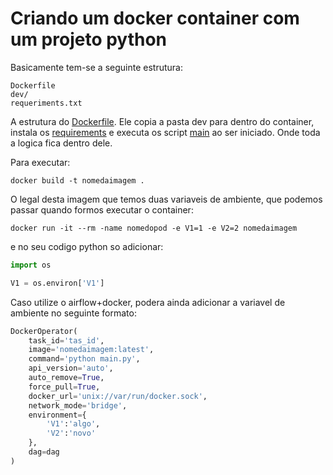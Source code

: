 # Criando um docker container com um projeto python

Basicamente tem-se a seguinte estrutura:

````
Dockerfile
dev/
requeriments.txt
````

A estrutura do [Dockerfile](Dockerfile). Ele copia a pasta dev para dentro do container, instala os  [requirements](requirements.txt) e executa os script [main](/docker/dev/main.py) ao ser iniciado. Onde toda a logica fica dentro dele.

Para executar:

````
docker build -t nomedaimagem .
````

O legal desta imagem que temos duas variaveis de ambiente, que podemos passar quando formos
executar o container:

````
docker run -it --rm -name nomedopod -e V1=1 -e V2=2 nomedaimagem
````

e no seu codigo python so adicionar:

````python
import os

V1 = os.environ['V1']
````

Caso utilize o airflow+docker, podera ainda adicionar a variavel de ambiente no seguinte formato:

````python
DockerOperator(
    task_id='tas_id',
    image='nomedaimagem:latest',
    command='python main.py',
    api_version='auto',
    auto_remove=True,
    force_pull=True,
    docker_url='unix://var/run/docker.sock',
    network_mode='bridge',
    environment={
        'V1':'algo',
        'V2':'novo'
    },
    dag=dag
)
````
